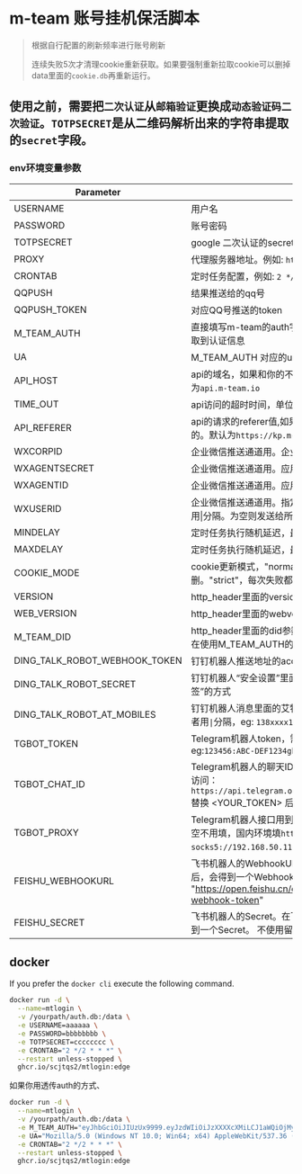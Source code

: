 # m-team 账号挂机保活脚本

> 根据自行配置的刷新频率进行账号刷新
>
> 连续失败5次才清理cookie重新获取。如果要强制重新拉取cookie可以删掉 data里面的`cookie.db`再重新运行。
>

## 使用之前，需要把`二次认证`从`邮箱验证`更换成`动态验证码二次验证`。`TOTPSECRET`是从二维码解析出来的字符串提取的`secret`字段。

### env环境变量参数

| Parameter                     | Notes                                                                                                                       |
|-------------------------------|-----------------------------------------------------------------------------------------------------------------------------|
| USERNAME                      | 用户名                                                                                                                         |
| PASSWORD                      | 账号密码                                                                                                                        |
| TOTPSECRET                    | google 二次认证的secret                                                                                                          |
| PROXY                         | 代理服务器地址。例如: `http://192.168.50.123:7890`                                                                                    |
| CRONTAB                       | 定时任务配置，例如: `2 */2 * * *`                                                                                                    |
| QQPUSH                        | 结果推送给的qq号                                                                                                                   |
| QQPUSH_TOKEN                  | 对应QQ号推送的token                                                                                                               |
| M_TEAM_AUTH                   | 直接填写m-team的auth字段，自行用浏览器登录，然后抓取到认证信息                                                                                        |
| UA                            | M_TEAM_AUTH 对应的user-agent                                                                                                   |
| API_HOST                      | api的域名，如果和你的不一样，就换成你自己的。默认值为`api.m-team.io`                                                                                 |
| TIME_OUT                      | api访问的超时时间，单位秒。默认值为60                                                                                                       |
| API_REFERER                   | api的请求的referer值,如果和你的不一样，就换成你自己的。默认为`https://kp.m-team.cc/`                                                                 |
| WXCORPID                      | 企业微信推送通道用。企业ID                                                                                                              |
| WXAGENTSECRET                 | 企业微信推送通道用。应用秘钥                                                                                                              |
| WXAGENTID                     | 企业微信推送通道用。应用ID                                                                                                              |
| WXUSERID                      | 企业微信推送通道用。指定接收消息的成员ID，多个接收者用\|分隔。为空则发送给所有成员                                                                                 |
| MINDELAY                      | 定时任务执行随机延迟，最小延迟（分钟）。默认值0                                                                                                    |
| MAXDELAY                      | 定时任务执行随机延迟，最大延迟（分钟）。默认值0                                                                                                    |
| COOKIE_MODE                   | cookie更新模式，"normal"(默认）,连续失败6次才删。"strict"，每次失败都会删掉cookie尝试重新登录                                                              |
| VERSION                       | http_header里面的version版本号，eg 1.1.2                                                                                           |
| WEB_VERSION                   | http_header里面的webversion版本号, eg 1120                                                                                        |
| M_TEAM_DID                    | http_header里面的did参数。和M_TEAM_AUTH绑定。仅在使用M_TEAM_AUTH的时候需要填                                                                    |
| DING_TALK_ROBOT_WEBHOOK_TOKEN | 钉钉机器人推送地址的access_token                                                                                                      |
| DING_TALK_ROBOT_SECRET        | 钉钉机器人“安全设置”里面的“加签”秘钥，目前仅适配“加签”的方式                                                                                           |
| DING_TALK_ROBOT_AT_MOBILES    | 钉钉机器人消息里面的艾特配置，填对方手机号。多个接受者用`\|`分隔，eg: `138xxxx1234\|137xxxx5678`。留空@all                                                    |
| TGBOT_TOKEN                   | Telegram机器人token，需要在[BotFather](https://t.me/BotFather)注册后获取。eg:`123456:ABC-DEF1234ghIkl-zyx57W2v1u123ew11`                 |
| TGBOT_CHAT_ID                 | Telegram机器人的聊天ID。去找你的 Bot 聊天一次，然后访问：`https://api.telegram.org/bot<YOUR_TOKEN>/getUpdates`替换 <YOUR_TOKEN> 后查看响应数据里的 chat.id。 |
| TGBOT_PROXY                   | Telegram机器人接口用到的代理。如果你是国外环境，留空不用填，国内环境填`http://192.168.50.111:7890`或者`socks5://192.168.50.111:1080`这种代理                     |
| FEISHU_WEBHOOKURL             | 飞书机器人的WebhookURL。在飞书开放平台创建机器人后，会得到一个WebhookURL。 eg: "https://open.feishu.cn/open-apis/bot/v2/hook/your-webhook-token"                                                                        |
| FEISHU_SECRET                 | 飞书机器人的Secret。在飞书开放平台创建机器人后，会得到一个Secret。 不使用留空。                                                                              |

## docker

If you prefer the `docker cli` execute the following command.

```bash
docker run -d \
  --name=mtlogin \
  -v /yourpath/auth.db:/data \
  -e USERNAME=aaaaaa \
  -e PASSWORD=bbbbbbbb \
  -e TOTPSECRET=cccccccc \
  -e CRONTAB="2 */2 * * *" \
  --restart unless-stopped \
  ghcr.io/scjtqs2/mtlogin:edge
```

如果你用透传auth的方式、

```bash
docker run -d \
  --name=mtlogin \
  -v /yourpath/auth.db:/data \
  -e M_TEAM_AUTH="eyJhbGciOiJIUzUx9999.eyJzdWIiOiJzXXXXcXMiLCJ1aWQiOjMyNDI5MiwianRpIjoiY2JlNGE1MWUtZWMzOC00MTExLWEzNmYtY2E5N2RmMGI4NzdhIiwiaXNzIjoiaHR0cHM6Ly9hcGkubS10ZWFtLmNjIiwiaWF0IjoxNzE3MzkzMjk1LCJleHAiOjE3MTk5ODUyOTV9.B1dBTSNHcdSHziNqgGs8zlknxc84XXXXXaiRJNyvSLBkarHQiTzdhN-HA-BZf_AaVYhxwHRSmSDfV41PsRwH_Q" \
  -e UA="Mozilla/5.0 (Windows NT 10.0; Win64; x64) AppleWebKit/537.36 (KHTML, like Gecko) Chrome/125.0.0.0 Safari/537.36 Edg/125.0.0.0" \
  -e CRONTAB="2 */2 * * *" \
  --restart unless-stopped \
  ghcr.io/scjtqs2/mtlogin:edge
```